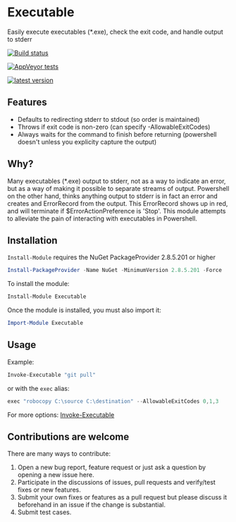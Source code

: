 # Executable

Easily execute executables (*.exe), check the exit code, and handle output to stderr

[![Build status](https://ci.appveyor.com/api/projects/status/dktthvk43gwicc7l?svg=true)](https://ci.appveyor.com/project/cwchapma/Executable)

[![AppVeyor tests](https://img.shields.io/appveyor/tests/cwchapma/Executable.svg)](https://ci.appveyor.com/project/cwchapma/executable/build/tests)

[![latest version](https://img.shields.io/powershellgallery/v/Executable.svg?label=latest+version)](https://www.powershellgallery.com/packages/Executable)

## Features

- Defaults to redirecting stderr to stdout (so order is maintained)
- Throws if exit code is non-zero (can specify -AllowableExitCodes)
- Always waits for the command to finish before returning (powershell doesn't unless you explicity capture the output)

## Why?

Many executables (*.exe) output to stderr, not as a way to indicate an error, but as a way of making it possible to separate streams of output.  Powershell on the other hand, thinks anything output to stderr is in fact an error and creates and ErrorRecord from the output.  This ErrorRecord shows up in red, and will terminate if $ErrorActionPreference is 'Stop'.  This module attempts to alleviate the pain of interacting with executables in Powershell.

## Installation

`Install-Module` requires the NuGet PackageProvider 2.8.5.201 or higher

```powershell
Install-PackageProvider -Name NuGet -MinimumVersion 2.8.5.201 -Force
```

To install the module:

```powershell
Install-Module Executable
```

Once the module is installed, you must also import it:

```powershell
Import-Module Executable
```

## Usage

Example:

```powershell
Invoke-Executable "git pull"
```

or with the `exec` alias:

```powershell
exec "robocopy C:\source C:\destination" --AllowableExitCodes 0,1,3
```

For more options: [Invoke-Executable](docs/Invoke-Executable.md)

## Contributions are welcome

There are many ways to contribute:

1. Open a new bug report, feature request or just ask a question by opening a new issue here.
2. Participate in the discussions of issues, pull requests and verify/test fixes or new features.
3. Submit your own fixes or features as a pull request but please discuss it beforehand in an issue if the change is substantial.
4. Submit test cases.